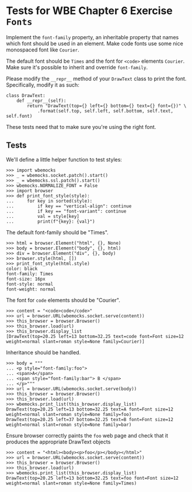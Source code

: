 Tests for WBE Chapter 6 Exercise `Fonts`
========================================

Implement the `font-family` property, an inheritable property that
names which font should be used in an element. Make code fonts use
some nice monospaced font like `Courier`.

The default font should be `Times` and the font for `<code>` elements
`Courier`. Make sure it's possible to inherit and override
`font-family`.

Please modify the `__repr__` method of your `DrawText` class to print
the font. Specifically, modify it as such:

```
class DrawText:
    def __repr__(self):
        return "DrawText(top={} left={} bottom={} text={} font={})" \
            .format(self.top, self.left, self.bottom, self.text, self.font)
```

These tests need that to make sure you're using the right font.

Tests
-----

We'll define a little helper function to test styles:

    >>> import wbemocks
    >>> _ = wbemocks.socket.patch().start()
    >>> _ = wbemocks.ssl.patch().start()
    >>> wbemocks.NORMALIZE_FONT = False
    >>> import browser
    >>> def print_font_style(style):
    ...     for key in sorted(style):
    ...         if key == "vertical-align": continue
    ...         if key == "font-variant": continue
    ...         val = style[key]
    ...         print(f"{key}: {val}")

The default font-family should be "Times".

    >>> html = browser.Element("html", {}, None)
    >>> body = browser.Element("body", {}, html)
    >>> div = browser.Element("div", {}, body)
    >>> browser.style(html, [])
    >>> print_font_style(html.style)
    color: black
    font-family: Times
    font-size: 16px
    font-style: normal
    font-weight: normal

The font for `code` elements should be "Courier".

    >>> content = "<code>code</code>"
    >>> url = browser.URL(wbemocks.socket.serve(content))
    >>> this_browser = browser.Browser()
    >>> this_browser.load(url)
    >>> this_browser.display_list
    [DrawText(top=20.25 left=13 bottom=32.25 text=code font=Font size=12 weight=normal slant=roman style=None family=Courier)]

Inheritance should be handled.

    >>> body = """
    ... <p style="font-family:foo">
    ... <span>A</span>
    ... <span style="font-family:bar"> B </span>
    ... </p>"""
    >>> url = browser.URL(wbemocks.socket.serve(body))
    >>> this_browser = browser.Browser()
    >>> this_browser.load(url)
    >>> wbemocks.print_list(this_browser.display_list)
    DrawText(top=20.25 left=13 bottom=32.25 text=A font=Font size=12 weight=normal slant=roman style=None family=foo)
    DrawText(top=20.25 left=37 bottom=32.25 text=B font=Font size=12 weight=normal slant=roman style=None family=bar)

Ensure browser correctly paints the `foo` web page and check that it produces the appropriate DrawText objects

    >>> content = "<html><body><p>foo</p></body></html>"
    >>> url = browser.URL(wbemocks.socket.serve(content))
    >>> this_browser = browser.Browser()
    >>> this_browser.load(url)
    >>> wbemocks.print_list(this_browser.display_list)
    DrawText(top=20.25 left=13 bottom=32.25 text=foo font=Font size=12 weight=normal slant=roman style=None family=Times)
